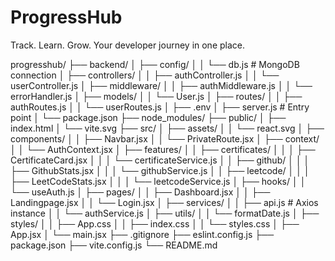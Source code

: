 # ProgressHub
Track. Learn. Grow. Your developer journey in one place.

progresshub/
├── backend/
│   ├── config/
│   │   └── db.js                # MongoDB connection
│   ├── controllers/
│   │   ├── authController.js
│   │   └── userController.js
│   ├── middleware/
│   │   ├── authMiddleware.js
│   │   └── errorHandler.js
│   ├── models/
│   │   └── User.js
│   ├── routes/
│   │   ├── authRoutes.js
│   │   └── userRoutes.js
│   ├── .env
│   ├── server.js               # Entry point
│   └── package.json
├── node_modules/
├── public/
│   ├── index.html
│   └── vite.svg
├── src/
│   ├── assets/
│   │   └── react.svg
│   ├── components/
│   │   ├── Navbar.jsx
│   │   └── PrivateRoute.jsx
│   ├── context/
│   │   └── AuthContext.jsx
│   ├── features/
│   │   ├── certificates/
│   │   │   ├── CertificateCard.jsx
│   │   │   └── certificateService.js
│   │   ├── github/
│   │   │   ├── GithubStats.jsx
│   │   │   └── githubService.js
│   │   ├── leetcode/
│   │   │   ├── LeetCodeStats.jsx
│   │   │   └── leetcodeService.js
│   ├── hooks/
│   │   └── useAuth.js
│   ├── pages/
│   │   ├── Dashboard.jsx
│   │   ├── Landingpage.jsx
│   │   └── Login.jsx
│   ├── services/
│   │   ├── api.js              # Axios instance
│   │   └── authService.js
│   ├── utils/
│   │   └── formatDate.js
│   ├── styles/
│   │   ├── App.css
│   │   ├── index.css
│   │   └── styles.css
│   ├── App.jsx
│   └── main.jsx
├── .gitignore
├── eslint.config.js
├── package.json
├── vite.config.js
└── README.md
